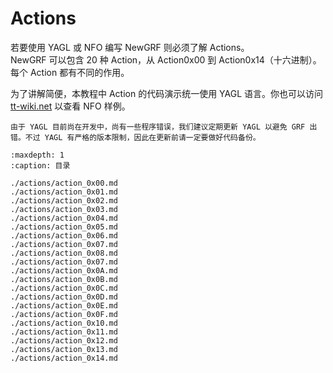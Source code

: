 # Actions

若要使用 YAGL 或 NFO 编写 NewGRF 则必须了解 Actions。\
NewGRF 可以包含 20 种 Action，从 Action0x00 到 Action0x14（十六进制）。每个 Action 都有不同的作用。

为了讲解简便，本教程中 Action 的代码演示统一使用 YAGL 语言。你也可以访问 [tt-wiki.net](https://www.tt-wiki.net) 以查看 NFO 样例。

```{important}
由于 YAGL 目前尚在开发中，尚有一些程序错误，我们建议定期更新 YAGL 以避免 GRF 出错。不过 YAGL 有严格的版本限制，因此在更新前请一定要做好代码备份。
```

```{toctree}
:maxdepth: 1
:caption: 目录

./actions/action_0x00.md
./actions/action_0x01.md
./actions/action_0x02.md
./actions/action_0x03.md
./actions/action_0x04.md
./actions/action_0x05.md
./actions/action_0x06.md
./actions/action_0x07.md
./actions/action_0x08.md
./actions/action_0x07.md
./actions/action_0x0A.md
./actions/action_0x0B.md
./actions/action_0x0C.md
./actions/action_0x0D.md
./actions/action_0x0E.md
./actions/action_0x0F.md
./actions/action_0x10.md
./actions/action_0x11.md
./actions/action_0x12.md
./actions/action_0x13.md
./actions/action_0x14.md
```
